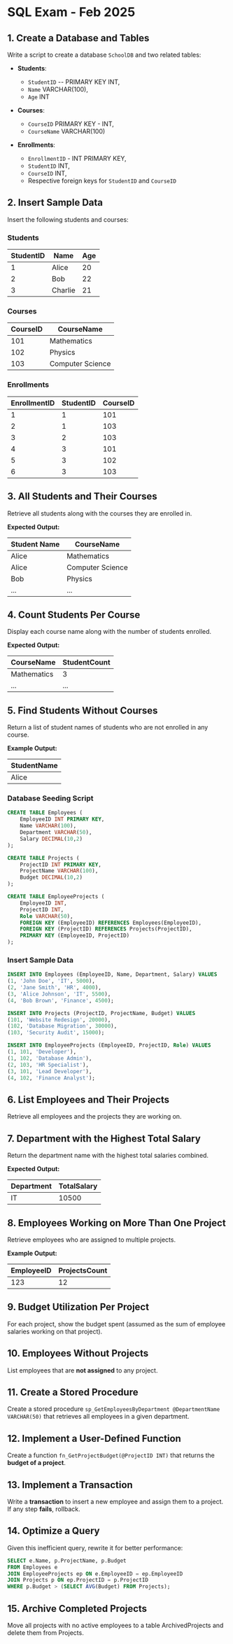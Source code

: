 # SQL Exam - Feb 2025

## 1. Create a Database and Tables

Write a script to create a database `SchoolDB` and two related tables:

- **Students**:
  - `StudentID` -- PRIMARY KEY INT,
  - `Name` VARCHAR(100),
  - `Age` INT

- **Courses**:
  - `CourseID` PRIMARY KEY - INT,
  - `CourseName` VARCHAR(100)

- **Enrollments**:
  - `EnrollmentID` - INT PRIMARY KEY,
  - `StudentID` INT,
  - `CourseID` INT,
  - Respective foreign keys for `StudentID` and `CourseID`

## 2. Insert Sample Data

Insert the following students and courses:

### Students

| StudentID | Name    | Age |
|-----------|---------|-----|
| 1         | Alice   | 20  |
| 2         | Bob     | 22  |
| 3         | Charlie | 21  |

### Courses

| CourseID | CourseName       |
|----------|------------------|
| 101      | Mathematics      |
| 102      | Physics          |
| 103      | Computer Science |

### Enrollments

| EnrollmentID | StudentID | CourseID |
|--------------|-----------|----------|
| 1            | 1         | 101      |
| 2            | 1         | 103      |
| 3            | 2         | 103      |
| 4            | 3         | 101      |
| 5            | 3         | 102      |
| 6            | 3         | 103      |

## 3. All Students and Their Courses

Retrieve all students along with the courses they are enrolled in.

**Expected Output:**

| Student Name | CourseName       |
|--------------|------------------|
| Alice        | Mathematics      |
| Alice        | Computer Science |
| Bob          | Physics          |
| ...          | ...              |

## 4. Count Students Per Course

Display each course name along with the number of students enrolled.

**Expected Output:**

| CourseName       | StudentCount |
|------------------|--------------|
| Mathematics      | 3            |
| ...              | ...          |

## 5. Find Students Without Courses

Return a list of student names of students who are not enrolled in any course.

**Example Output:**

| StudentName |
|-------------|
| Alice       |

### Database Seeding Script
```sql
CREATE TABLE Employees (
    EmployeeID INT PRIMARY KEY,
    Name VARCHAR(100),
    Department VARCHAR(50),
    Salary DECIMAL(10,2)
);

CREATE TABLE Projects (
    ProjectID INT PRIMARY KEY,
    ProjectName VARCHAR(100),
    Budget DECIMAL(10,2)
);

CREATE TABLE EmployeeProjects (
    EmployeeID INT,
    ProjectID INT,
    Role VARCHAR(50),
    FOREIGN KEY (EmployeeID) REFERENCES Employees(EmployeeID),
    FOREIGN KEY (ProjectID) REFERENCES Projects(ProjectID),
    PRIMARY KEY (EmployeeID, ProjectID)
);
```

### Insert Sample Data
```sql
INSERT INTO Employees (EmployeeID, Name, Department, Salary) VALUES
(1, 'John Doe', 'IT', 5000),
(2, 'Jane Smith', 'HR', 4000),
(3, 'Alice Johnson', 'IT', 5500),
(4, 'Bob Brown', 'Finance', 4500);

INSERT INTO Projects (ProjectID, ProjectName, Budget) VALUES
(101, 'Website Redesign', 20000),
(102, 'Database Migration', 30000),
(103, 'Security Audit', 15000);

INSERT INTO EmployeeProjects (EmployeeID, ProjectID, Role) VALUES
(1, 101, 'Developer'),
(1, 102, 'Database Admin'),
(2, 103, 'HR Specialist'),
(3, 101, 'Lead Developer'),
(4, 102, 'Finance Analyst');
```

## 6. List Employees and Their Projects

Retrieve all employees and the projects they are working on.

## 7. Department with the Highest Total Salary

Return the department name with the highest total salaries combined.

**Expected Output:**

| Department | TotalSalary |
|------------|-------------|
| IT         | 10500       |

## 8. Employees Working on More Than One Project

Retrieve employees who are assigned to multiple projects.

**Example Output:**

| EmployeeID | ProjectsCount |
|------------|---------------|
| 123        | 12            |

## 9. Budget Utilization Per Project

For each project, show the budget spent (assumed as the sum of employee salaries working on that project).

## 10. Employees Without Projects

List employees that are **not assigned** to any project.

## 11. Create a Stored Procedure

Create a stored procedure `sp_GetEmployeesByDepartment @DepartmentName VARCHAR(50)` that retrieves all employees in a given department.

## 12. Implement a User-Defined Function

Create a function `fn_GetProjectBudget(@ProjectID INT)` that returns the **budget of a project**.

## 13. Implement a Transaction

Write a **transaction** to insert a new employee and assign them to a project. If any step **fails**, rollback.

## 14. Optimize a Query

Given this inefficient query, rewrite it for better performance:

```sql
SELECT e.Name, p.ProjectName, p.Budget
FROM Employees e
JOIN EmployeeProjects ep ON e.EmployeeID = ep.EmployeeID
JOIN Projects p ON ep.ProjectID = p.ProjectID
WHERE p.Budget > (SELECT AVG(Budget) FROM Projects);
```

## 15. Archive Completed Projects

Move all projects with no active employees to a table ArchivedProjects and delete them from Projects.
